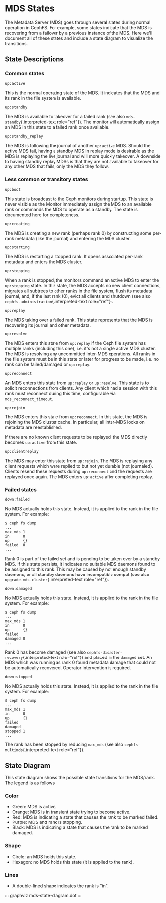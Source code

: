 # MDS States

The Metadata Server (MDS) goes through several states during normal
operation in CephFS. For example, some states indicate that the MDS is
recovering from a failover by a previous instance of the MDS. Here
we\'ll document all of these states and include a state diagram to
visualize the transitions.

## State Descriptions

### Common states

    up:active

This is the normal operating state of the MDS. It indicates that the MDS
and its rank in the file system is available.

    up:standby

The MDS is available to takeover for a failed rank (see also
`mds-standby`{.interpreted-text role="ref"}). The monitor will
automatically assign an MDS in this state to a failed rank once
available.

    up:standby_replay

The MDS is following the journal of another `up:active` MDS. Should the
active MDS fail, having a standby MDS in replay mode is desirable as the
MDS is replaying the live journal and will more quickly takeover. A
downside to having standby replay MDSs is that they are not available to
takeover for any other MDS that fails, only the MDS they follow.

### Less common or transitory states

    up:boot

This state is broadcast to the Ceph monitors during startup. This state
is never visible as the Monitor immediately assign the MDS to an
available rank or commands the MDS to operate as a standby. The state is
documented here for completeness.

    up:creating

The MDS is creating a new rank (perhaps rank 0) by constructing some
per-rank metadata (like the journal) and entering the MDS cluster.

    up:starting

The MDS is restarting a stopped rank. It opens associated per-rank
metadata and enters the MDS cluster.

    up:stopping

When a rank is stopped, the monitors command an active MDS to enter the
`up:stopping` state. In this state, the MDS accepts no new client
connections, migrates all subtrees to other ranks in the file system,
flush its metadata journal, and, if the last rank (0), evict all clients
and shutdown (see also `cephfs-administration`{.interpreted-text
role="ref"}).

    up:replay

The MDS taking over a failed rank. This state represents that the MDS is
recovering its journal and other metadata.

    up:resolve

The MDS enters this state from `up:replay` if the Ceph file system has
multiple ranks (including this one), i.e. it\'s not a single active MDS
cluster. The MDS is resolving any uncommitted inter-MDS operations. All
ranks in the file system must be in this state or later for progress to
be made, i.e. no rank can be failed/damaged or `up:replay`.

    up:reconnect

An MDS enters this state from `up:replay` or `up:resolve`. This state is
to solicit reconnections from clients. Any client which had a session
with this rank must reconnect during this time, configurable via
`mds_reconnect_timeout`.

    up:rejoin

The MDS enters this state from `up:reconnect`. In this state, the MDS is
rejoining the MDS cluster cache. In particular, all inter-MDS locks on
metadata are reestablished.

If there are no known client requests to be replayed, the MDS directly
becomes `up:active` from this state.

    up:clientreplay

The MDS may enter this state from `up:rejoin`. The MDS is replaying any
client requests which were replied to but not yet durable (not
journaled). Clients resend these requests during `up:reconnect` and the
requests are replayed once again. The MDS enters `up:active` after
completing replay.

### Failed states

    down:failed

No MDS actually holds this state. Instead, it is applied to the rank in
the file system. For example:

    $ ceph fs dump
    ...
    max_mds 1
    in      0
    up      {}
    failed  0
    ...

Rank 0 is part of the failed set and is pending to be taken over by a
standby MDS. If this state persists, it indicates no suitable MDS
daemons found to be assigned to this rank. This may be caused by not
enough standby daemons, or all standby daemons have incompatible compat
(see also `upgrade-mds-cluster`{.interpreted-text role="ref"}).

    down:damaged

No MDS actually holds this state. Instead, it is applied to the rank in
the file system. For example:

    $ ceph fs dump
    ...
    max_mds 1
    in      0
    up      {}
    failed  
    damaged 0
    ...

Rank 0 has become damaged (see also
`cephfs-disaster-recovery`{.interpreted-text role="ref"}) and placed in
the `damaged` set. An MDS which was running as rank 0 found metadata
damage that could not be automatically recovered. Operator intervention
is required.

    down:stopped

No MDS actually holds this state. Instead, it is applied to the rank in
the file system. For example:

    $ ceph fs dump
    ...
    max_mds 1
    in      0
    up      {}
    failed  
    damaged 
    stopped 1
    ...

The rank has been stopped by reducing `max_mds` (see also
`cephfs-multimds`{.interpreted-text role="ref"}).

## State Diagram

This state diagram shows the possible state transitions for the
MDS/rank. The legend is as follows:

### Color

-   Green: MDS is active.
-   Orange: MDS is in transient state trying to become active.
-   Red: MDS is indicating a state that causes the rank to be marked
    failed.
-   Purple: MDS and rank is stopping.
-   Black: MDS is indicating a state that causes the rank to be marked
    damaged.

### Shape

-   Circle: an MDS holds this state.
-   Hexagon: no MDS holds this state (it is applied to the rank).

### Lines

-   A double-lined shape indicates the rank is \"in\".

::: graphviz
mds-state-diagram.dot
:::
